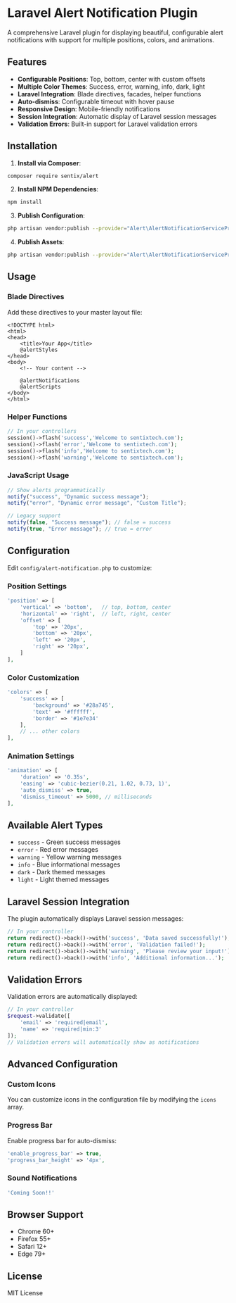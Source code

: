 # Laravel Alert Notification Plugin

A comprehensive Laravel plugin for displaying beautiful, configurable alert notifications with support for multiple positions, colors, and animations.

## Features

- **Configurable Positions**: Top, bottom, center with custom offsets
- **Multiple Color Themes**: Success, error, warning, info, dark, light
- **Laravel Integration**: Blade directives, facades, helper functions
- **Auto-dismiss**: Configurable timeout with hover pause
- **Responsive Design**: Mobile-friendly notifications
- **Session Integration**: Automatic display of Laravel session messages
- **Validation Errors**: Built-in support for Laravel validation errors

## Installation

1. **Install via Composer**:

```bash
composer require sentix/alert
```

2. **Install NPM Dependencies**:

```bash
npm install
```

3. **Publish Configuration**:

```bash
php artisan vendor:publish --provider="Alert\AlertNotificationServiceProvider" --tag="config"
```

4. **Publish Assets**:

```bash
php artisan vendor:publish --provider="Alert\AlertNotificationServiceProvider" --tag="assets"
```

## Usage

### Blade Directives

Add these directives to your master layout file:

```blade
<!DOCTYPE html>
<html>
<head>
    <title>Your App</title>
    @alertStyles
</head>
<body>
    <!-- Your content -->

    @alertNotifications
    @alertScripts
</body>
</html>
```

### Helper Functions

```php
// In your controllers
session()->flash('success','Welcome to sentixtech.com');
session()->flash('error','Welcome to sentixtech.com');
session()->flash('info','Welcome to sentixtech.com');
session()->flash('warning','Welcome to sentixtech.com');
```

### JavaScript Usage

```javascript
// Show alerts programmatically
notify("success", "Dynamic success message");
notify("error", "Dynamic error message", "Custom Title");

// Legacy support
notify(false, "Success message"); // false = success
notify(true, "Error message"); // true = error
```

## Configuration

Edit `config/alert-notification.php` to customize:

### Position Settings

```php
'position' => [
    'vertical' => 'bottom',   // top, bottom, center
    'horizontal' => 'right',  // left, right, center
    'offset' => [
        'top' => '20px',
        'bottom' => '20px',
        'left' => '20px',
        'right' => '20px',
    ]
],
```

### Color Customization

```php
'colors' => [
    'success' => [
        'background' => '#28a745',
        'text' => '#ffffff',
        'border' => '#1e7e34'
    ],
    // ... other colors
],
```

### Animation Settings

```php
'animation' => [
    'duration' => '0.35s',
    'easing' => 'cubic-bezier(0.21, 1.02, 0.73, 1)',
    'auto_dismiss' => true,
    'dismiss_timeout' => 5000, // milliseconds
],
```

## Available Alert Types

- `success` - Green success messages
- `error` - Red error messages
- `warning` - Yellow warning messages
- `info` - Blue informational messages
- `dark` - Dark themed messages
- `light` - Light themed messages

## Laravel Session Integration

The plugin automatically displays Laravel session messages:

```php
// In your controller
return redirect()->back()->with('success', 'Data saved successfully!');
return redirect()->back()->with('error', 'Validation failed!');
return redirect()->back()->with('warning', 'Please review your input!');
return redirect()->back()->with('info', 'Additional information...');
```

## Validation Errors

Validation errors are automatically displayed:

```php
// In your controller
$request->validate([
    'email' => 'required|email',
    'name' => 'required|min:3'
]);
// Validation errors will automatically show as notifications
```

## Advanced Configuration

### Custom Icons

You can customize icons in the configuration file by modifying the `icons` array.

### Progress Bar

Enable progress bar for auto-dismiss:

```php
'enable_progress_bar' => true,
'progress_bar_height' => '4px',
```

### Sound Notifications

```php
'Coming Soon!!'
```

## Browser Support

- Chrome 60+
- Firefox 55+
- Safari 12+
- Edge 79+

## License

MIT License
